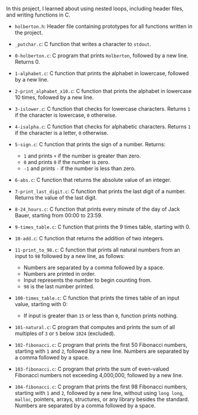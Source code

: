 In this project, I learned about using nested loops, including header files, and writing functions in C.

* `holberton.h`: Header file containing prototypes for all functions written in the project.
* `_putchar.c`: C function that writes a character to `stdout`.

* `0-holberton.c`: C program that prints `Holberton`, followed by a new line. Returns 0.
* `1-alphabet.c`: C function that prints the alphabet in lowercase, followed by a new line.
* `2-print_alphabet_x10.c`: C function that prints the alphabet in lowercase 10 times, followed by a new line.
* `3-islower.c`: C function that checks for lowercase characters. Returns `1` if the character is lowercase, `0` otherwise.
* `4-isalpha.c`: C function that checks for alphabetic characters. Returns `1` if the character is a letter, `0` otherwise.
* `5-sign.c`: C function that prints the sign of a number. Returns:
  * `1` and prints `+` if the number is greater than zero.
  * `0` and prints `0` if the number is zero.
  * `-1` and prints `-` if the number is less than zero.

* `6-abs.c`: C function that returns the absolute value of an integer.
* `7-print_last_digit.c`: C function that prints the last digit of a number. Returns the value of the last digit.
* `8-24_hours.c`: C function that prints every minute of the day of Jack Bauer, starting from 00:00 to 23:59.
* `9-times_table.c`: C function that prints the 9 times table, starting with 0.
* `10-add.c`: C function that returns the addition of two integers.
* `11-print_to_98.c`: C function that prints all natural numbers from an input to `98` followed by a new line, as follows:
  * Numbers are separated by a comma followed by a space.
  * Numbers are printed in order.
  * Input represents the number to begin counting from.
  * `98` is the last number printed.

* `100-times_table.c`: C function that prints the times table of an input value, starting with 0:
  * If input is greater than `15` or less than `0`, function prints nothing.

* `101-natural.c`: C program that computes and prints the sum of all multiples of `3` or `5` below `1024` (excluded).
* `102-fibonacci.c`: C program that prints the first 50 Fibonacci numbers, starting with `1` and `2`, followed by a new line. Numbers are separated by a comma followed by a space.
* `103-fibonacci.c`: C program that prints the sum of even-valued Fibonacci numbers not exceeding 4,000,000, followed by a new line.
* `104-fibonacci.c`: C program that prints the first 98 Fibonacci numbers, starting with `1` and `2`, followed by a new line, without using `long long`, `malloc`, pointers, arrays, structures, or any library besides the standard. Numbers are separated by a comma followed by a space.
